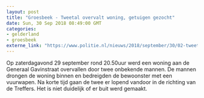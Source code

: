 ```yaml
---
layout: post
title: "Groesbeek - Tweetal overvalt woning, getuigen gezocht"
date: Sun, 30 Sep 2018 08:49:00 GMT
categories: 
- gelderland 
- groesbeek 
externe_link: "https://www.politie.nl/nieuws/2018/september/30/02-tweetal-overvalt-woning-getuigen-gezocht.html"
---
```


Op zaterdagavond 29 september rond 20.50uur werd een woning aan de Generaal Gavinstraat overvallen door twee onbekende mannen. De mannen drongen de woning binnen en bedreigden de bewoonster met een vuurwapen. Na korte tijd gaan de twee er lopend vandoor in de richting van de Treffers. Het is niet duidelijk of er buit werd gemaakt.
